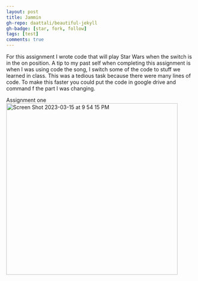 ```yaml
---
layout: post
title: Jammin
gh-repo: daattali/beautiful-jekyll
gh-badge: [star, fork, follow]
tags: [test]
comments: true
---
```


For this assignment I wrote code that will play Star Wars when the switch is in the on position. A tip to my past self when completing this assignment is when I was using code the song, I switch some of the code to stuff we learned in class. This was a tedious task because there were many lines of code. To make this faster you could put the code in google drive and command f the part I was changing.

Assignment one
<img width="458" alt="Screen Shot 2023-03-15 at 9 54 15 PM" src="https://user-images.githubusercontent.com/124622203/225490974-d9020190-937f-4041-977c-6541539aaf0a.png">
